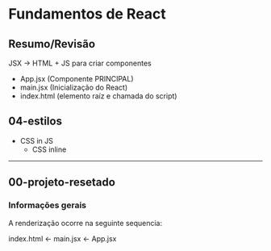 # Fundamentos de React

## Resumo/Revisão

JSX -> HTML + JS para criar componentes

- App.jsx (Componente PRINCIPAL)
- main.jsx (Inicialização do React)
- index.html (elemento raíz e chamada do script)

## 04-estilos

- CSS in JS
  - CSS inline

---

## 00-projeto-resetado

### Informações gerais

A renderização ocorre na seguinte sequencia:

index.html <- main.jsx <- App.jsx
